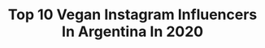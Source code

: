 ---
title: Top 10 Vegan Instagram Influencers In Argentina In 2020
description: >-
  Find top vegan Instagram influencers in Argentina in 2020. Most popular hashtags: #vegan #govegan #argentina #love.
platform: Instagram
profiles:
  - username: "cococianciarulo"
    fullname: >-
      Coco Cianciarulo
    location: "Argentina"
    followers: 27550
    engagement: 789
    commentsToLikes: 0.040644
    id: ck5hi4i4nbm1m0i11b75zndvf
    verified: false
    hashtags: "#sublime, #sea, #gromsearch2020, #sweeetsixteen"
  - username: "anitapauls"
    fullname: >-
      Ana Pauls
    location: "Argentina"
    followers: 146469
    engagement: 418
    commentsToLikes: 0.042114
    id: ck602l0x4hsdw0i142p73w1vr
    verified: true
    hashtags: "#noregrets, #blessed, #workwork, #provinciaemergente"
  - username: "kekorosen"
    fullname: >-
      Keko Rosenblum
    location: "Argentina"
    followers: 11269
    engagement: 1101
    commentsToLikes: 0.046293
    id: ck5pwnlrwnop00i11ovj5ip8o
    verified: false
    hashtags: "#veg, #vegana, #argentina, #gimnasio"
  - username: "miicaelanatali"
    fullname: >-
      Mica💋
    location: "Argentina"
    followers: 17197
    engagement: 539
    commentsToLikes: 0.046733
    id: ck8wehx66e2s50j78wva0d5si
    verified: false
    hashtags: "#asmr, #compras, #diariointimo, #trend"
  - username: "karencabj12"
    fullname: >-
      jugador n°12💙💛💙
    location: "Argentina"
    followers: 10946
    engagement: 1129
    commentsToLikes: 0.030279
    id: ck8t80hgainlr0j78nnpsij4g
    verified: false
    hashtags: "#azulyoro, #bostera, #daleboca, #bocateamo"
  - username: "campatafio"
    fullname: >-
      CAMILA
    location: "Argentina"
    followers: 4830
    engagement: 766
    commentsToLikes: 0.118510
    id: ck5zqimoyuo080i14va12f2vn
    verified: false
    hashtags: "#yogaembarazada, #ashtangi, #32weekspregnant, #pregnantphotogry"
  - username: "nlorenzon"
    fullname: >-
      Nicolas Lorenzon
    location: "Argentina"
    followers: 213427
    engagement: 1381
    commentsToLikes: 0.004987
    id: ck0w1kn0ujtjy0i19i35b0u8n
    verified: false
    hashtags: "#quedateencasa, #yomequedoencasa"
  - username: "fernandosuarezok"
    fullname: >-
      FERNANDO SUÁREZ🌱
    location: "Argentina"
    followers: 9977
    engagement: 517
    commentsToLikes: 0.044578
    id: ck5pwnnj0nowx0i11qzpbz82b
    verified: false
    hashtags: "#consejossaludables, #rawvegan, #veganfoodshare, #dairyfree"
  - username: "angiemonasterio"
    fullname: >-
      Angie Monasterio
    location: "Argentina"
    followers: 20433
    engagement: 208
    commentsToLikes: 0.047676
    id: ck5q30vwkipc90i11950qcs73
    verified: false
    hashtags: ""
  - username: "lupejelena"
    fullname: >-
      Lupe Jelena
    location: "Argentina"
    followers: 20526
    engagement: 234
    commentsToLikes: 0.016482
    id: ck6031e63kgku0i14ihaxj0qa
    verified: false
    hashtags: "#modelcouple, #togetherness, #pointeshoes, #hands"
---